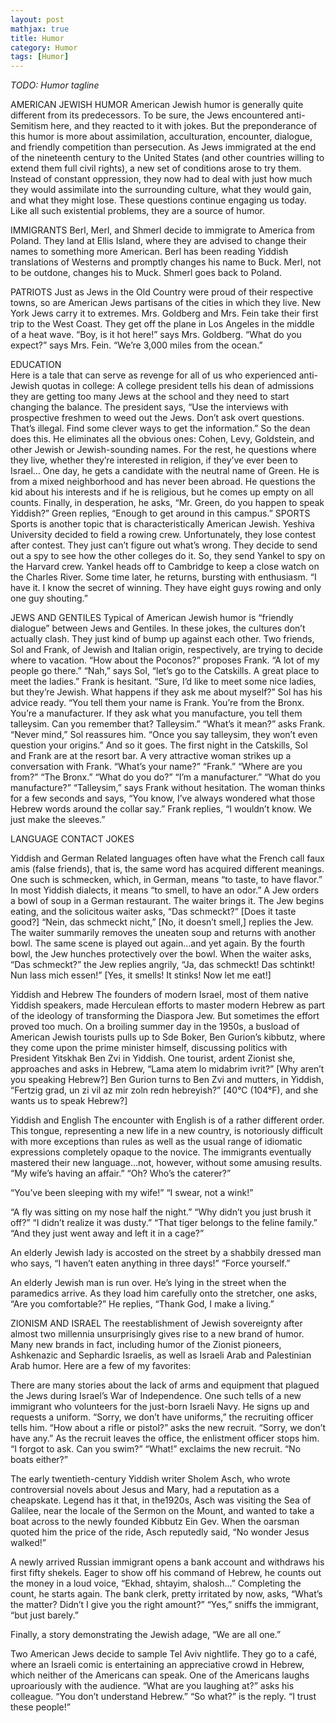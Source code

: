 ```yaml
---
layout: post
mathjax: true
title: Humor
category: Humor
tags: [Humor]
---
```


*TODO: Humor tagline*

AMERICAN JEWISH HUMOR
American Jewish humor is generally quite different from its predecessors. To be sure, the Jews encountered anti-Semitism here, and they reacted to it with jokes. But the preponderance of this humor is more about assimilation, acculturation, encounter, dialogue, and friendly competition than persecution. As Jews immigrated at the end of the nineteenth century to the United States (and other countries willing to extend them full civil rights), a new set of conditions arose to try them. Instead of constant oppression, they now had to deal with just how much they would assimilate into the surrounding culture, what they would gain, and what they might lose. These questions continue engaging us today. Like all such existential problems, they are a source of humor.

IMMIGRANTS
Berl, Merl, and Shmerl decide to immigrate to America from Poland. They land at Ellis Island, where they are advised to change their names to something more American.
Berl has been reading Yiddish translations of Westerns and promptly changes his name to Buck.
Merl, not to be outdone, changes his to Muck.
Shmerl goes back to Poland.

PATRIOTS
Just as Jews in the Old Country were proud of their respective towns, so are American Jews partisans of the cities in which they live. New York Jews carry it to extremes. Mrs. Goldberg and Mrs. Fein take their first trip to the West Coast. They get off the plane in Los Angeles in the middle of a heat wave.
“Boy, is it hot here!” says Mrs. Goldberg.
“What do you expect?” says Mrs. Fein. “We’re 3,000 miles from the ocean.”

EDUCATION	
Here is a tale that can serve as revenge for all of us who experienced anti-Jewish quotas in college:
A college president tells his dean of admissions they are getting too many Jews at the school and they need to start changing the balance. 
The president says, “Use the interviews with prospective freshmen to weed out the Jews. Don’t ask overt questions. That’s illegal. Find some clever ways to get the information.”
So the dean does this. He eliminates all the obvious ones: Cohen, Levy, Goldstein, and other Jewish or Jewish-sounding names. For the rest, he questions where they live, whether they’re interested in religion, if they’ve ever been to Israel…
One day, he gets a candidate with the neutral name of Green. He is from a mixed neighborhood and has never been abroad. He questions the kid about his interests and if he is religious, but he comes up empty on all counts.
Finally, in desperation, he asks, “Mr. Green, do you happen to speak Yiddish?”
Green replies, “Enough to get around in this campus.”
SPORTS
Sports is another topic that is characteristically American Jewish.
Yeshiva University decided to field a rowing crew. Unfortunately, they lose contest after contest. They just can’t figure out what’s wrong. They decide to send out a spy to see how the other colleges do it.
So, they send Yankel to spy on the Harvard crew. Yankel heads off to Cambridge to keep a close watch on the Charles River. Some time later, he returns, bursting with enthusiasm.
“I have it. I know the secret of winning. They have eight guys rowing and only one guy shouting.”

JEWS AND GENTILES
Typical of American Jewish humor is “friendly dialogue” between Jews and Gentiles. In these jokes, the cultures don’t actually clash. They just kind of bump up against each other.
Two friends, Sol and Frank, of Jewish and Italian origin, respectively, are trying to decide where to vacation.
“How about the Poconos?” proposes Frank. “A lot of my people go there.”
“Nah,” says Sol, “let’s go to the Catskills. A great place to meet the ladies.”
Frank is hesitant. “Sure, I’d like to meet some nice ladies, but they’re Jewish. What happens if they ask me about myself?”
Sol has his advice ready. “You tell them your name is Frank. You’re from the Bronx. You’re a manufacturer. If they ask what you manufacture, you tell them talleysim. Can you remember that? Talleysim.”
“What’s it mean?” asks Frank.
“Never mind,” Sol reassures him. “Once you say talleysim, they won’t even question your origins.”
And so it goes. The first night in the Catskills, Sol and Frank are at the resort bar. A very attractive woman strikes up a conversation with Frank.
“What’s your name?”
“Frank.”
“Where are you from?”
“The Bronx.”
“What do you do?”
“I’m a manufacturer.”
“What do you manufacture?”
“Talleysim,” says Frank without hesitation. 
The woman thinks for a few seconds and says, “You know, I’ve always wondered what those Hebrew words around the collar say.”
Frank replies, “I wouldn’t know. We just make the sleeves.”

LANGUAGE CONTACT JOKES

Yiddish and German
Related languages often have what the French call faux amis (false friends), that is, the same word has acquired different meanings. One such is schmecken, which, in German, means “to taste, to have flavor.” In most Yiddish dialects, it means “to smell, to have an odor.”
A Jew orders a bowl of soup in a German restaurant. The waiter brings it. The Jew begins eating, and the solicitous waiter asks, “Das schmeckt?” [Does it taste good?] 
“Nein, das schmeckt nicht,” [No, it doesn’t smell,]  replies the Jew. 
The waiter summarily removes the uneaten soup and returns with another bowl.
The same scene is played out again…and yet again. By the fourth bowl, the Jew hunches protectively over the bowl. 
	When the waiter asks, “Das schmeckt?” the Jew replies angrily, “Ja, das schmeckt! Das schtinkt! Nun lass mich essen!” [Yes, it smells! It stinks! Now let me eat!]

Yiddish and Hebrew
The founders of modern Israel, most of them native Yiddish speakers, made Herculean efforts to master modern Hebrew as part of the ideology of transforming the Diaspora Jew. But sometimes the effort proved too much.
On a broiling summer day in the 1950s, a busload of American Jewish tourists pulls up to Sde Boker, Ben Gurion’s kibbutz, where they come upon the prime minister himself, discussing politics with President Yitskhak Ben Zvi in Yiddish.
One tourist, ardent Zionist she, approaches and asks in Hebrew, “Lama atem lo midabrim ivrit?” [Why aren’t you speaking Hebrew?]
Ben Gurion turns to Ben Zvi and mutters, in Yiddish, “Fertzig grad, un zi vil az mir zoln redn hebreyish?” [40°C (104°F), and she wants us to speak Hebrew?]

Yiddish and English
The encounter with English is of a rather different order. This tongue, representing a new life in a new country, is notoriously difficult with more exceptions than rules as well as the usual range of idiomatic expressions completely opaque to the novice. The immigrants eventually mastered their new language…not, however, without some amusing results.
“My wife’s having an affair.”
“Oh? Who’s the caterer?”

“You’ve been sleeping with my wife!”
“I swear, not a wink!”

“A fly was sitting on my nose half the night.”
“Why didn’t you just brush it off?”
“I didn’t realize it was dusty.”
“That tiger belongs to the feline family.”
“And they just went away and left it in a cage?”

An elderly Jewish lady is accosted on the street by a shabbily dressed man who says, “I haven’t eaten anything in three days!”
“Force yourself.”

An elderly Jewish man is run over. He’s lying in the street when the paramedics arrive. As they load him carefully onto the stretcher, one asks, “Are you comfortable?”
He replies, “Thank God, I make a living.”


ZIONISM AND ISRAEL
The reestablishment of Jewish sovereignty after almost two millennia unsurprisingly gives rise to a new brand of humor. Many new brands in fact, including humor of the Zionist pioneers, Ashkenazic and Sephardic Israelis, as well as Israeli Arab and Palestinian Arab humor. Here are a few of my favorites:

There are many stories about the lack of arms and equipment that plagued the Jews during Israel’s War of Independence. One such tells of a new immigrant who volunteers for the just-born Israeli Navy. He signs up and requests a uniform.
“Sorry, we don’t have uniforms,” the recruiting officer tells him.
“How about a rifle or pistol?” asks the new recruit.
“Sorry, we don’t have any.”
As the recruit leaves the office, the enlistment officer stops him.
“I forgot to ask. Can you swim?”
“What!” exclaims the new recruit. “No boats either?”

The early twentieth-century Yiddish writer Sholem Asch, who wrote controversial novels about Jesus and Mary, had a reputation as a cheapskate. Legend has it that, in the1920s, Asch was visiting the Sea of Galilee, near the locale of the Sermon on the Mount, and wanted to take a boat across to the newly founded Kibbutz Ein Gev. When the oarsman quoted him the price of the ride, Asch reputedly said, “No wonder Jesus walked!”

A newly arrived Russian immigrant opens a bank account and withdraws his first fifty shekels. Eager to show off his command of Hebrew, he counts out the money in a loud voice, “Ekhad, shtayim, shalosh…” 
Completing the count, he starts again.
The bank clerk, pretty irritated by now, asks, “What’s the matter? Didn’t I give you the right amount?”
“Yes,” sniffs the immigrant, “but just barely.”

Finally, a story demonstrating the Jewish adage, “We are all one.” 

Two American Jews decide to sample Tel Aviv nightlife. They go to a café, where an Israeli comic is entertaining an appreciative crowd in Hebrew, which neither of the Americans can speak. One of the Americans laughs uproariously with the audience.
“What are you laughing at?” asks his colleague. “You don’t understand Hebrew.”
“So what?” is the reply. “I trust these people!”


